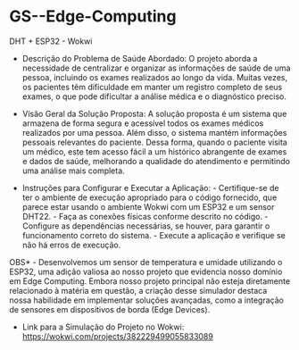 # GS--Edge-Computing
DHT + ESP32 - Wokwi

-  Descrição do Problema de Saúde Abordado:
O projeto aborda a necessidade de centralizar e organizar as informações de saúde de uma pessoa, incluindo os exames realizados ao longo da vida. Muitas vezes, os pacientes têm dificuldade em manter um registro completo de seus exames, o que pode dificultar a análise médica e o diagnóstico preciso.

-  Visão Geral da Solução Proposta:
A solução proposta é um sistema que armazena de forma segura e acessível todos os exames médicos realizados por uma pessoa. Além disso, o sistema mantém informações pessoais relevantes do paciente. Dessa forma, quando o paciente visita um médico, este tem acesso fácil a um histórico abrangente de exames e dados de saúde, melhorando a qualidade do atendimento e permitindo uma análise mais completa.

  -  Instruções para Configurar e Executar a Aplicação:
    -     Certifique-se de ter o ambiente de execução apropriado para o código fornecido, que parece estar usando o ambiente Wokwi com um ESP32 e um sensor DHT22.
    -     Faça as conexões físicas conforme descrito no código.
    -     Configure as dependências necessárias, se houver, para garantir o funcionamento correto do sistema.
    -     Execute a aplicação e verifique se não há erros de execução.

 OBS* -  Desenvolvemos um sensor de temperatura e umidade utilizando o ESP32, uma adição valiosa ao nosso projeto que evidencia nosso domínio em Edge Computing. Embora nosso projeto principal não esteja diretamente relacionado à matéria em questão, a criação desse simulador destaca nossa habilidade em implementar soluções avançadas, como a integração de sensores em dispositivos de borda (Edge Devices).

-  Link para a Simulação do Projeto no Wokwi:
  https://wokwi.com/projects/382229499055833089
